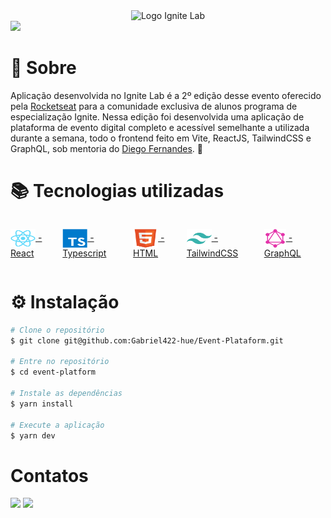 <div align=center>
  <img src="https://i.imgur.com/inPTUjV.png" alt="Logo Ignite Lab" width="300px">
</div>



<img src="https://i.imgur.com/rrFBkCu.png">

# 🧠 Sobre

Aplicação desenvolvida no Ignite Lab é a 2º edição desse evento oferecido pela [Rocketseat](https://rocketseat.com.br) para a comunidade exclusiva de alunos programa de especialização Ignite.
Nessa edição foi desenvolvida uma aplicação de plataforma de evento digital completo e acessível semelhante a utilizada durante a semana, todo o frontend feito em Vite, ReactJS, TailwindCSS e GraphQL, sob mentoria do [Diego Fernandes](https://github.com/diego3g). 🚀


# 📚 Tecnologias utilizadas

<div style="display: flex">
  
  <a href="https://reactjs.org/"><img align="center" alt="Hideki-React" height="30" width="40" src="https://raw.githubusercontent.com/devicons/devicon/master/icons/react/react-original.svg"> - React</a><br/>
  
  <a href="https://www.typescriptlang.org/"><img align="center" alt="Hideki-Ts" height="30" width="40" src="https://raw.githubusercontent.com/devicons/devicon/master/icons/typescript/typescript-plain.svg"> - Typescript</a><br/>
  
  <a href="https://reactjs.org/"><img align="center" alt="Hideki-HTML" height="30" width="40" src="https://raw.githubusercontent.com/devicons/devicon/master/icons/html5/html5-original.svg"> - HTML</a><br/>
  
  <a href="https://sass-lang.com/"><img align="center" alt="Hideki-Tailwind" height="30" width="40" src="https://raw.githubusercontent.com/devicons/devicon/1119b9f84c0290e0f0b38982099a2bd027a48bf1/icons/tailwindcss/tailwindcss-plain.svg"> - TailwindCSS</a><br/>
  
  <a href="https://nodejs.org/"><img align="center" alt="Hideki-Node" height="30" width="35" src="https://github.com/devicons/devicon/blob/master/icons/graphql/graphql-plain.svg"> - GraphQL</a><br/>
</div>
    
# ⚙️ Instalação

```bash
# Clone o repositório
$ git clone git@github.com:Gabriel422-hue/Event-Plataform.git

# Entre no repositório
$ cd event-platform

# Instale as dependências
$ yarn install

# Execute a aplicação
$ yarn dev
```


# Contatos

 <a href = "mailto:gabrielvssouza@outlook.com"><img src="https://img.shields.io/badge/-Outlook-%23333?style=for-the-badge&logo=gmail&logoColor=white" target="_blank"></a>
  <a href="https://www.linkedin.com/in/gabriel-victor-souza" target="_blank"><img src="https://img.shields.io/badge/-LinkedIn-%230077B5?style=for-the-badge&logo=linkedin&logoColor=white" target="_blank"></a>  
</div>


